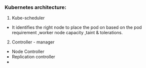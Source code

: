 ### Kubernetes architecture:

1.  Kube-scheduler

- It identifies the right node to place the pod on based on the pod requirement ,worker node capacity ,taint & tolerations.

2. Controller - manager
  - Node Controller
  - Replication controller
  - 
